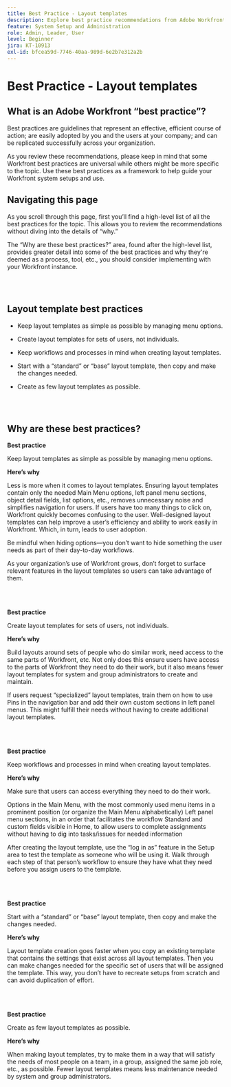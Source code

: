 ```yaml
---
title: Best Practice - Layout templates
description: Explore best practice recommendations from Adobe Workfront experts about setting up, managing, and using Workfront layout templates.
feature: System Setup and Administration
role: Admin, Leader, User
level: Beginner
jira: KT-10913
exl-id: bfcea59d-7746-40aa-989d-6e2b7e312a2b
---
```

# Best Practice - Layout templates

## What is an Adobe Workfront “best practice”? 

Best practices are guidelines that represent an effective, efficient course of action; are easily adopted by you and the users at your company; and can be replicated successfully across your organization. 

As you review these recommendations, please keep in mind that some Workfront best practices are universal while others might be more specific to the topic. Use these best practices as a framework to help guide your Workfront system setups and use.

## Navigating this page 

As you scroll through this page, first you’ll find a high-level list of all the best practices for the topic. This allows you to review the recommendations without diving into the details of “why.” 

The “Why are these best practices?” area, found after the high-level list, provides greater detail into some of the best practices and why they're deemed as a process, tool, etc., you should consider implementing with your Workfront instance. 

</br>
</br>

## Layout template best practices 

* Keep layout templates as simple as possible by managing menu options. 

* Create layout templates for sets of users, not individuals. 

* Keep workflows and processes in mind when creating layout templates. 

* Start with a “standard” or “base” layout template, then copy and make the changes needed. 

* Create as few layout templates as possible. 

</br>
</br>

## Why are these best practices? 

**Best practice**

Keep layout templates as simple as possible by managing menu options. 

**Here’s why**

Less is more when it comes to layout templates. Ensuring layout templates contain only the needed Main Menu options, left panel menu sections, object detail fields, list options, etc., removes unnecessary noise and simplifies navigation for users. If users have too many things to click on, Workfront quickly becomes confusing to the user. Well-designed layout templates can help improve a user’s efficiency and ability to work easily in Workfront. Which, in turn, leads to user adoption. 

Be mindful when hiding options—you don’t want to hide something the user needs as part of their day-to-day workflows.  

As your organization’s use of Workfront grows, don’t forget to surface relevant features in the layout templates so users can take advantage of them. 

</br>
</br>

**Best practice**

Create layout templates for sets of users, not individuals. 

**Here’s why**

Build layouts around sets of people who do similar work, need access to the same parts of Workfront, etc. Not only does this ensure users have access to the parts of Workfront they need to do their work, but it also means fewer layout templates for system and group administrators to create and maintain. 

If users request “specialized” layout templates, train them on how to use Pins in the navigation bar and add their own custom sections in left panel menus. This might fulfill their needs without having to create additional layout templates. 

</br>
</br>

**Best practice**

Keep workflows and processes in mind when creating layout templates. 

**Here’s why**

Make sure that users can access everything they need to do their work. 

Options in the Main Menu, with the most commonly used menu items in a prominent position (or organize the Main Menu alphabetically) 
Left panel menu sections, in an order that facilitates the workflow 
Standard and custom fields visible in Home, to allow users to complete assignments without having to dig into tasks/issues for needed information  
 
After creating the layout template, use the “log in as” feature in the Setup area to test the template as someone who will be using it. Walk through each step of that person’s workflow to ensure they have what they need before you assign users to the template. 

</br>
</br>

**Best practice**

Start with a “standard” or “base” layout template, then copy and make the changes needed. 

**Here’s why**

Layout template creation goes faster when you copy an existing template that contains the settings that exist across all layout templates. Then you can make changes needed for the specific set of users that will be assigned the template. This way, you don’t have to recreate setups from scratch and can avoid duplication of effort. 

</br>
</br>


**Best practice**

Create as few layout templates as possible. 

**Here’s why**

When making layout templates, try to make them in a way that will satisfy the needs of most people on a team, in a group, assigned the same job role, etc., as possible. Fewer layout templates means less maintenance needed by system and group administrators.
